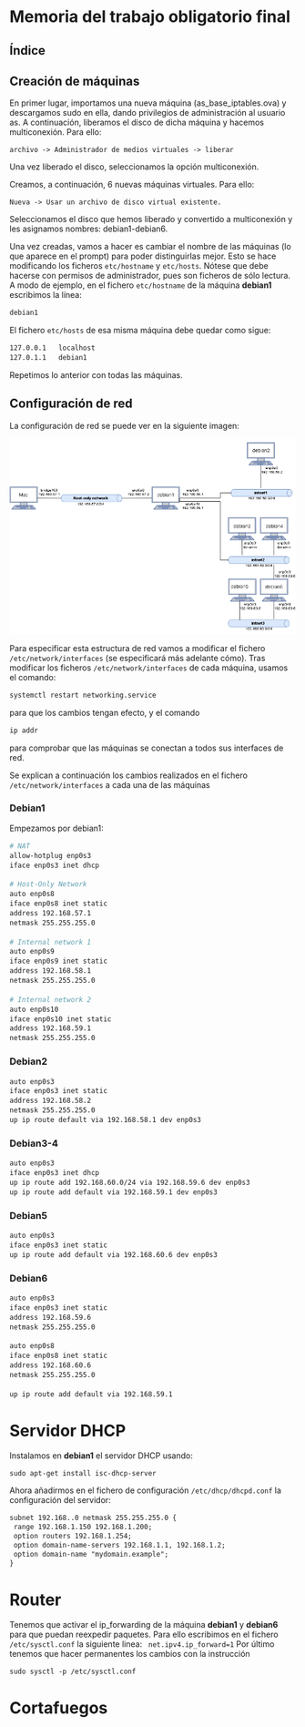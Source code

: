 # Memoria del trabajo obligatorio final

## Índice

## Creación de máquinas

En primer lugar, importamos una nueva máquina (as_base_iptables.ova) y descargamos sudo en ella, dando privilegios de administración al usuario as. A continuación, liberamos el disco de dicha máquina y hacemos multiconexión. Para ello:
```
archivo -> Administrador de medios virtuales -> liberar
```
Una vez liberado el disco, seleccionamos la opción multiconexión.

Creamos, a continuación, 6 nuevas máquinas virtuales. Para ello:
```
Nueva -> Usar un archivo de disco virtual existente. 
```
Seleccionamos el disco que hemos liberado y convertido a multiconexión y les asignamos nombres: debian1-debian6. 

Una vez creadas, vamos a hacer es cambiar el nombre de las máquinas (lo que aparece en el prompt) para poder distinguirlas mejor. Esto se hace modificando los ficheros ```etc/hostname``` y ```etc/hosts```. Nótese que debe hacerse con permisos de administrador, pues son ficheros de sólo lectura. A modo de ejemplo, en el fichero `etc/hostname` de la máquina **debian1** escribimos la línea:

```bash 
debian1
```

El fichero `etc/hosts` de esa misma máquina debe quedar como sigue:

```bash
127.0.0.1   localhost
127.0.1.1   debian1
```

Repetimos lo anterior con todas las máquinas. 


## Configuración de red

La configuración de red se puede ver en la siguiente imagen:

![red](red.png)

Para especificar esta estructura de red vamos a modificar el fichero `/etc/network/interfaces` (se especificará más adelante cómo). 
Tras modificar los ficheros `/etc/network/interfaces` de cada máquina, usamos el comando:
```bash
systemctl restart networking.service
```
para que los cambios tengan efecto, y el comando 
```bash
ip addr
```
para comprobar que las máquinas se conectan a todos sus interfaces de red.

Se explican a continuación los cambios realizados en el fichero `/etc/network/interfaces` a cada una de las máquinas

### Debian1
Empezamos por debian1:
```bash
# NAT
allow-hotplug enp0s3
iface enp0s3 inet dhcp

# Host-Only Network
auto enp0s8
iface enp0s8 inet static
address 192.168.57.1
netmask 255.255.255.0

# Internal network 1
auto enp0s9
iface enp0s9 inet static
address 192.168.58.1
netmask 255.255.255.0

# Internal network 2
auto enp0s10
iface enp0s10 inet static
address 192.168.59.1
netmask 255.255.255.0
```

### Debian2

```bash
auto enp0s3
iface enp0s3 inet static
address 192.168.58.2
netmask 255.255.255.0
up ip route default via 192.168.58.1 dev enp0s3
```

### Debian3-4

```bash
auto enp0s3
iface enp0s3 inet dhcp
up ip route add 192.168.60.0/24 via 192.168.59.6 dev enp0s3
up ip route add default via 192.168.59.1 dev enp0s3
```

### Debian5

```bash
auto enp0s3
iface enp0s3 inet static
up ip route add default via 192.168.60.6 dev enp0s3
```

### Debian6

```bash
auto enp0s3
iface enp0s3 inet static
address 192.168.59.6
netmask 255.255.255.0

auto enp0s8
iface enp0s8 inet static
address 192.168.60.6
netmask 255.255.255.0

up ip route add default via 192.168.59.1
```

# Servidor DHCP

Instalamos en **debian1** el servidor DHCP usando:

```
sudo apt-get install isc-dhcp-server
```

Ahora añadirmos en el fichero de configuración `/etc/dhcp/dhcpd.conf` la configuración del servidor:

```
subnet 192.168..0 netmask 255.255.255.0 {
 range 192.168.1.150 192.168.1.200;
 option routers 192.168.1.254;
 option domain-name-servers 192.168.1.1, 192.168.1.2;
 option domain-name "mydomain.example";
}
```

# Router

Tenemos que activar el ip_forwarding de la máquina **debian1** y **debian6** para que puedan reexpedir paquetes. Para ello escribimos en el fichero `/etc/sysctl.conf` la siguiente linea:
`` 
net.ipv4.ip_forward=1
`` 
Por último tenemos que hacer permanentes los cambios con la instrucción 
```
sudo sysctl -p /etc/sysctl.conf
```

# Cortafuegos

